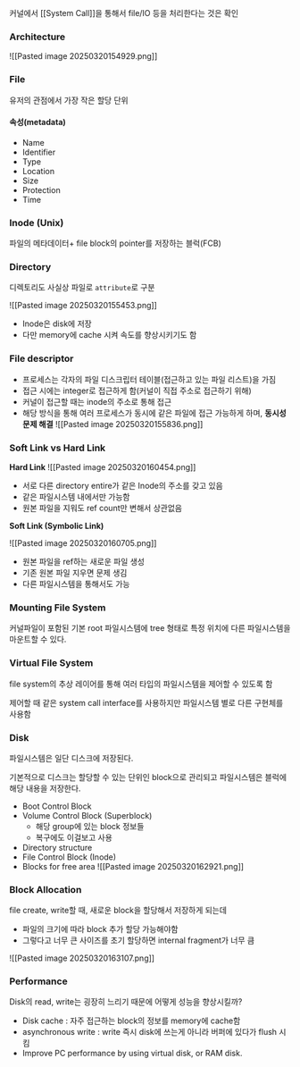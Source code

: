 커널에서 [[System Call]]을 통해서 file/IO 등을 처리한다는 것은 확인

### Architecture
![[Pasted image 20250320154929.png]]

### File
유저의 관점에서 가장 작은 할당 단위

#### 속성(metadata)
- Name
- Identifier
- Type
- Location
- Size
- Protection
- Time


### Inode (Unix)
파일의 메타데이터+ file block의 pointer를 저장하는 블럭(FCB) 




### Directory
디렉토리도 사실상 파일로 `attribute`로 구분

![[Pasted image 20250320155453.png]]

- Inode은 disk에 저장
- 다만 memory에 cache 시켜 속도를 향상시키기도 함


### File descriptor

- 프로세스는 각자의 파일 디스크립터 테이블(접근하고 있는 파일 리스트)을 가짐
- 접근 시에는 integer로 접근하게 함(커널이 직접 주소로 접근하기 위해)
- 커널이 접근할 때는 inode의 주소로 통해 접근
- 해당 방식을 통해 여러 프로세스가 동시에 같은 파일에 접근 가능하게 하며, **동시성 문제 해결**
![[Pasted image 20250320155836.png]]

### Soft Link vs Hard Link

**Hard Link**
![[Pasted image 20250320160454.png]]

- 서로 다른 directory entire가 같은 Inode의 주소를 갖고 있음
- 같은 파일시스템 내에서만 가능함
- 원본 파일을 지워도 ref count만 변해서 상관없음

**Soft Link (Symbolic Link)**

![[Pasted image 20250320160705.png]]

- 원본 파일을 ref하는 새로운 파일 생성
- 기존 원본 파일 지우면 문제 생김
- 다른 파일시스템을 통해서도 가능

### Mounting File System 
커널파일이 포함된 기본 root 파일시스템에 tree 형태로 특정 위치에 다른 파일시스템을 마운트할 수 있다.


### Virtual File System
file system의 추상 레이어를 통해 여러 타입의 파일시스템을 제어할 수 있도록 함

제어할 때 같은 system call interface를 사용하지만 파일시스템 별로 다른 구현체를 사용함

### Disk
파일시스템은 일단 디스크에 저장된다.

기본적으로 디스크는 할당할 수 있는 단위인 block으로 관리되고 파일시스템은 블럭에 해당 내용을 저장한다.

- Boot Control Block
- Volume Control Block (Superblock)
	- 해당 group에 있는 block 정보들
	- 복구에도 이걸보고 사용
- Directory structure
- File Control Block (Inode)
- Blocks for free area
![[Pasted image 20250320162921.png]]
### Block Allocation

file create, write할 때, 새로운 block을 할당해서 저장하게 되는데 

- 파일의 크기에 따라 block 추가 할당 가능해야함
- 그렇다고 너무 큰 사이즈를 초기 할당하면 internal fragment가 너무 큼

![[Pasted image 20250320163107.png]]


### Performance

Disk의 read, write는 굉장히 느리기 때문에 어떻게 성능을 향상시킬까?

- Disk cache : 자주 접근하는 block의 정보를 memory에 cache함
- asynchronous write : write 즉시 disk에 쓰는게 아니라 버퍼에 있다가 flush 시킴
- Improve PC performance by using virtual disk, or RAM disk.
